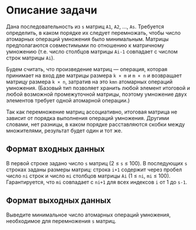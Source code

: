 # Описание задачи

Дана последовательность из `s` матриц `A1`, `A2`, ..., `As`. Требуется определить, в каком порядке их следует перемножать, чтобы число атомарных операций умножения было минимальным. Матрицы предполагаются совместимыми по отношению к матричному умножению (т.е. число столбцов матрицы `Ai-1` совпадает с числом строк матрицы `Ai`).

Будем считать, что произведение матриц — операция, которая принимает на вход две матрицы размера `k × m` и `m × n` и возвращает матрицу размера `k × n`, затратив на это `kmn` атомарных операций умножения. (Базовый тип позволяет хранить любой элемент итоговой и любой возможной промежуточной матрицы, поэтому умножение двух элементов требует одной атомарной операции.)

Так как перемножение матриц ассоциативно, итоговая матрица не зависит от порядка выполнения операций умножения. Другими словами, нет разницы, в каком порядке расставляются скобки между множителями, результат будет один и тот же.

## Формат входных данных

В первой строке задано число `s` матриц (2 ≤ `s` ≤ 100). В последующих `s` строках заданы размеры матриц: строка `i+1` содержит через пробел число `ni` строк и число `mi` столбцов матрицы `Ai` (1 ≤ `ni`, `mi` ≤ 100). Гарантируется, что `mi` совпадает с `ni+1` для всех индексов `i` от 1 до `s-1`.

## Формат выходных данных

Выведите минимальное число атомарных операций умножения, необходимое для перемножения `s` матриц.

